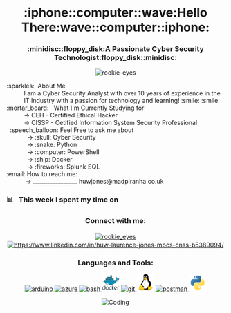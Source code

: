 <h1 align="center">:iphone::computer::wave:Hello There:wave::computer::iphone:</h1>
<h3 align="center">:minidisc::floppy_disk:A Passionate Cyber Security Technologist:floppy_disk::minidisc:</h3>

<p align="center"> 
<img src="https://komarev.com/ghpvc/?username=rookie-eyes&label=Profile%20views&color=0e75b6&style=flat" alt="rookie-eyes" />
</p>

<dl>
 <dt>:sparkles:&nbsp; About Me</dt>
 <dd>I am a Cyber Security Analyst with over 10 years of experience in the IT Industry with a passion for technology and learning! :smile: :smile: </dd>

 <dt>:mortar_board: &nbsp; What I'm Currently Studying for</dt>
 <dd>&rarr; CEH - Certified Ethical Hacker</dd>
 <dd>&rarr; CISSP - Cetified Information System Security Professional</dd>

 <dt>&nbsp; :speech_balloon: Feel Free to ask me about</dt>
 <dd>&nbsp; &rarr; :skull: Cyber Security </dd>
 <dd>&nbsp; &rarr; :snake: Python </dd>
 <dd>&nbsp; &rarr; :computer: PowerShell </dd>
 <dd>&nbsp; &rarr; :ship: Docker </dd>
 <dd>&nbsp; &rarr; :fireworks: Splunk SQL </dd>

 <dt>:email: How to reach me: </dt>
 <dd>&nbsp;&rarr; ________________ huwjones@madpiranha.co.uk </dd>
</dl>

<h3 align="left">📊 &nbsp; This week I spent my time on</h3>

<h3 align="center">Connect with me:</h3>
<p align="center">
<a href="https://twitter.com/rookie_eyes" target="blank"><img align="center" src="https://raw.githubusercontent.com/rahuldkjain/github-profile-readme-generator/master/src/images/icons/Social/twitter.svg" alt="rookie_eyes" height="30" width="40" /></a>
<a href="https://linkedin.com/in/huw-laurence-jones-mbcs-cnss-b5389094/" target="blank"><img align="center" src="https://raw.githubusercontent.com/rahuldkjain/github-profile-readme-generator/master/src/images/icons/Social/linked-in-alt.svg" alt="https://www.linkedin.com/in/huw-laurence-jones-mbcs-cnss-b5389094/" height="30" width="40" /></a>
</p>

<h3 align="center">Languages and Tools:</h3>
<p align="center"> <a href="https://www.arduino.cc/" target="_blank" rel="noreferrer"> <img src="https://cdn.worldvectorlogo.com/logos/arduino-1.svg" alt="arduino" width="40" height="40"/> </a> <a href="https://azure.microsoft.com/en-in/" target="_blank" rel="noreferrer"> <img src="https://www.vectorlogo.zone/logos/microsoft_azure/microsoft_azure-icon.svg" alt="azure" width="40" height="40"/> </a> <a href="https://www.gnu.org/software/bash/" target="_blank" rel="noreferrer"> <img src="https://www.vectorlogo.zone/logos/gnu_bash/gnu_bash-icon.svg" alt="bash" width="40" height="40"/> </a> <a href="https://www.docker.com/" target="_blank" rel="noreferrer"> <img src="https://raw.githubusercontent.com/devicons/devicon/master/icons/docker/docker-original-wordmark.svg" alt="docker" width="40" height="40"/> </a> <a href="https://git-scm.com/" target="_blank" rel="noreferrer"> <img src="https://www.vectorlogo.zone/logos/git-scm/git-scm-icon.svg" alt="git" width="40" height="40"/> </a> <a href="https://www.linux.org/" target="_blank" rel="noreferrer"> <img src="https://raw.githubusercontent.com/devicons/devicon/master/icons/linux/linux-original.svg" alt="linux" width="40" height="40"/> </a> <a href="https://postman.com" target="_blank" rel="noreferrer"> <img src="https://www.vectorlogo.zone/logos/getpostman/getpostman-icon.svg" alt="postman" width="40" height="40"/> </a> <a href="https://www.python.org" target="_blank" rel="noreferrer"> <img src="https://raw.githubusercontent.com/devicons/devicon/master/icons/python/python-original.svg" alt="python" width="40" height="40"/> </a> </p>

<p align="center">
<img alt="Coding" width ="400" src="https://user-images.githubusercontent.com/74038190/212284158-e840e285-664b-44d7-b79b-e264b5e54825.gif">
<p/>


